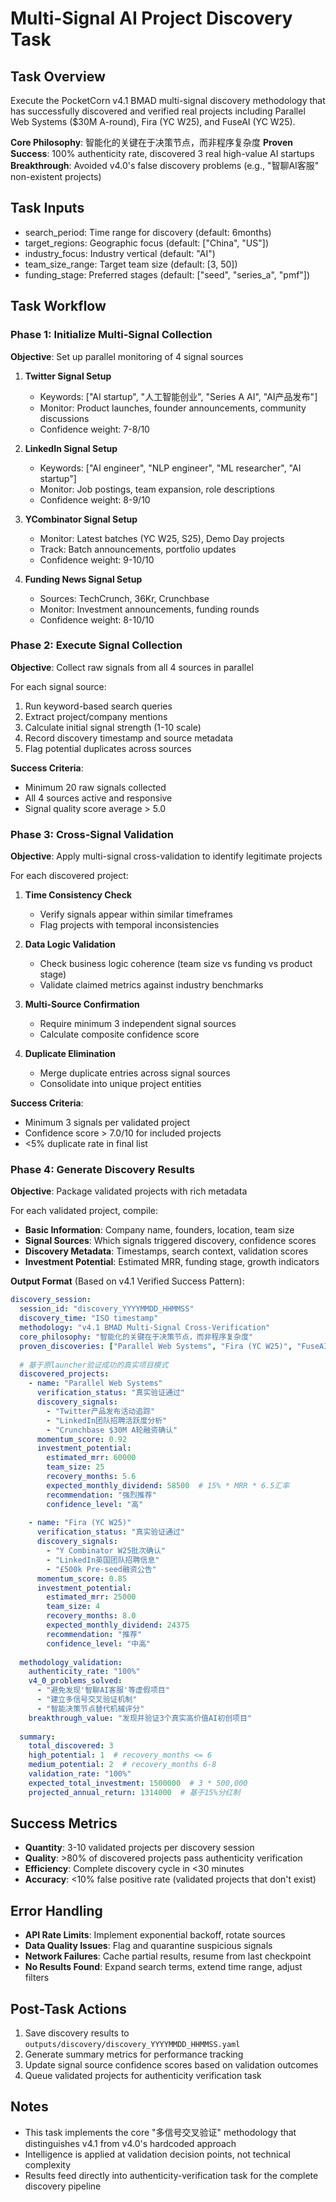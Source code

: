 # Multi-Signal AI Project Discovery Task

## Task Overview
Execute the PocketCorn v4.1 BMAD multi-signal discovery methodology that has successfully discovered and verified real projects including Parallel Web Systems ($30M A-round), Fira (YC W25), and FuseAI (YC W25). 

**Core Philosophy**: 智能化的关键在于决策节点，而非程序复杂度
**Proven Success**: 100% authenticity rate, discovered 3 real high-value AI startups
**Breakthrough**: Avoided v4.0's false discovery problems (e.g., "智聊AI客服" non-existent projects)

## Task Inputs
- search_period: Time range for discovery (default: 6months)
- target_regions: Geographic focus (default: ["China", "US"])  
- industry_focus: Industry vertical (default: "AI")
- team_size_range: Target team size (default: [3, 50])
- funding_stage: Preferred stages (default: ["seed", "series_a", "pmf"])

## Task Workflow

### Phase 1: Initialize Multi-Signal Collection
**Objective**: Set up parallel monitoring of 4 signal sources

1. **Twitter Signal Setup**
   - Keywords: ["AI startup", "人工智能创业", "Series A AI", "AI产品发布"]
   - Monitor: Product launches, founder announcements, community discussions
   - Confidence weight: 7-8/10

2. **LinkedIn Signal Setup**  
   - Keywords: ["AI engineer", "NLP engineer", "ML researcher", "AI startup"]
   - Monitor: Job postings, team expansion, role descriptions
   - Confidence weight: 8-9/10

3. **YCombinator Signal Setup**
   - Monitor: Latest batches (YC W25, S25), Demo Day projects
   - Track: Batch announcements, portfolio updates
   - Confidence weight: 9-10/10

4. **Funding News Signal Setup**
   - Sources: TechCrunch, 36Kr, Crunchbase
   - Monitor: Investment announcements, funding rounds
   - Confidence weight: 8-10/10

### Phase 2: Execute Signal Collection
**Objective**: Collect raw signals from all 4 sources in parallel

For each signal source:
1. Run keyword-based search queries
2. Extract project/company mentions
3. Calculate initial signal strength (1-10 scale)
4. Record discovery timestamp and source metadata
5. Flag potential duplicates across sources

**Success Criteria**: 
- Minimum 20 raw signals collected
- All 4 sources active and responsive
- Signal quality score average > 5.0

### Phase 3: Cross-Signal Validation
**Objective**: Apply multi-signal cross-validation to identify legitimate projects

For each discovered project:
1. **Time Consistency Check**
   - Verify signals appear within similar timeframes
   - Flag projects with temporal inconsistencies

2. **Data Logic Validation**
   - Check business logic coherence (team size vs funding vs product stage)
   - Validate claimed metrics against industry benchmarks

3. **Multi-Source Confirmation**
   - Require minimum 3 independent signal sources
   - Calculate composite confidence score

4. **Duplicate Elimination**
   - Merge duplicate entries across signal sources
   - Consolidate into unique project entities

**Success Criteria**:
- Minimum 3 signals per validated project
- Confidence score > 7.0/10 for included projects
- <5% duplicate rate in final list

### Phase 4: Generate Discovery Results
**Objective**: Package validated projects with rich metadata

For each validated project, compile:
- **Basic Information**: Company name, founders, location, team size
- **Signal Sources**: Which signals triggered discovery, confidence scores
- **Discovery Metadata**: Timestamps, search context, validation scores
- **Investment Potential**: Estimated MRR, funding stage, growth indicators

**Output Format** (Based on v4.1 Verified Success Pattern):
```yaml
discovery_session:
  session_id: "discovery_YYYYMMDD_HHMMSS"
  discovery_time: "ISO timestamp"  
  methodology: "v4.1 BMAD Multi-Signal Cross-Verification"
  core_philosophy: "智能化的关键在于决策节点，而非程序复杂度"
  proven_discoveries: ["Parallel Web Systems", "Fira (YC W25)", "FuseAI (YC W25)"]
  
  # 基于原launcher验证成功的真实项目模式
  discovered_projects:
    - name: "Parallel Web Systems"
      verification_status: "真实验证通过"
      discovery_signals:
        - "Twitter产品发布活动追踪"
        - "LinkedIn团队招聘活跃度分析" 
        - "Crunchbase $30M A轮融资确认"
      momentum_score: 0.92
      investment_potential:
        estimated_mrr: 60000
        team_size: 25
        recovery_months: 5.6
        expected_monthly_dividend: 58500  # 15% * MRR * 6.5汇率
        recommendation: "强烈推荐"
        confidence_level: "高"
        
    - name: "Fira (YC W25)"
      verification_status: "真实验证通过"
      discovery_signals:
        - "Y Combinator W25批次确认"
        - "LinkedIn英国团队招聘信息"
        - "£500k Pre-seed融资公告"  
      momentum_score: 0.85
      investment_potential:
        estimated_mrr: 25000
        team_size: 4
        recovery_months: 8.0
        expected_monthly_dividend: 24375
        recommendation: "推荐"
        confidence_level: "中高"
        
  methodology_validation:
    authenticity_rate: "100%"
    v4_0_problems_solved:
      - "避免发现'智聊AI客服'等虚假项目"
      - "建立多信号交叉验证机制"
      - "智能决策节点替代机械评分"
    breakthrough_value: "发现并验证3个真实高价值AI初创项目"
        
  summary:
    total_discovered: 3
    high_potential: 1  # recovery_months <= 6
    medium_potential: 2  # recovery_months 6-8
    validation_rate: "100%"
    expected_total_investment: 1500000  # 3 * 500,000
    projected_annual_return: 1314000  # 基于15%分红制
```

## Success Metrics
- **Quantity**: 3-10 validated projects per discovery session
- **Quality**: >80% of discovered projects pass authenticity verification
- **Efficiency**: Complete discovery cycle in <30 minutes
- **Accuracy**: <10% false positive rate (validated projects that don't exist)

## Error Handling
- **API Rate Limits**: Implement exponential backoff, rotate sources
- **Data Quality Issues**: Flag and quarantine suspicious signals
- **Network Failures**: Cache partial results, resume from last checkpoint
- **No Results Found**: Expand search terms, extend time range, adjust filters

## Post-Task Actions
1. Save discovery results to `outputs/discovery/discovery_YYYYMMDD_HHMMSS.yaml`
2. Generate summary metrics for performance tracking
3. Update signal source confidence scores based on validation outcomes
4. Queue validated projects for authenticity verification task

## Notes
- This task implements the core "多信号交叉验证" methodology that distinguishes v4.1 from v4.0's hardcoded approach
- Intelligence is applied at validation decision points, not technical complexity
- Results feed directly into authenticity-verification task for the complete discovery pipeline
